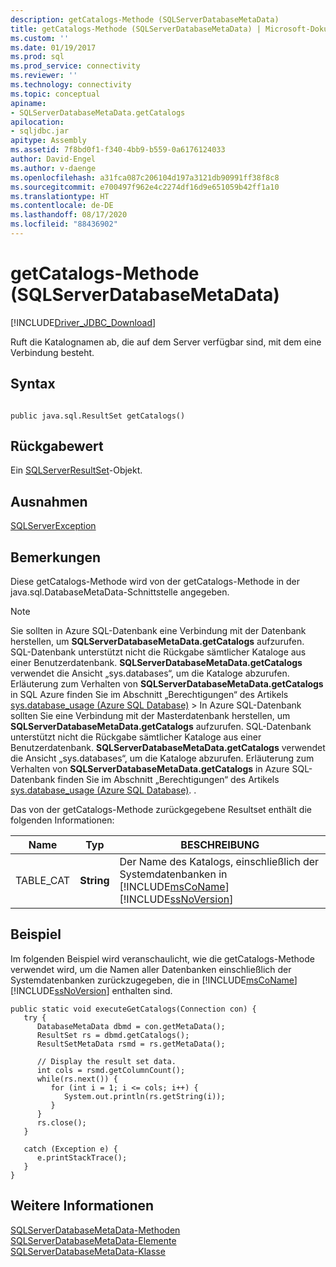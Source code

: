 ```yaml
---
description: getCatalogs-Methode (SQLServerDatabaseMetaData)
title: getCatalogs-Methode (SQLServerDatabaseMetaData) | Microsoft-Dokumentation
ms.custom: ''
ms.date: 01/19/2017
ms.prod: sql
ms.prod_service: connectivity
ms.reviewer: ''
ms.technology: connectivity
ms.topic: conceptual
apiname:
- SQLServerDatabaseMetaData.getCatalogs
apilocation:
- sqljdbc.jar
apitype: Assembly
ms.assetid: 7f8bd0f1-f340-4bb9-b559-0a6176124033
author: David-Engel
ms.author: v-daenge
ms.openlocfilehash: a31fca087c206104d197a3121db90991ff38f8c8
ms.sourcegitcommit: e700497f962e4c2274df16d9e651059b42ff1a10
ms.translationtype: HT
ms.contentlocale: de-DE
ms.lasthandoff: 08/17/2020
ms.locfileid: "88436902"
---
```

# <a name="getcatalogs-method-sqlserverdatabasemetadata"></a>getCatalogs-Methode (SQLServerDatabaseMetaData)
[!INCLUDE[Driver_JDBC_Download](../../../includes/driver_jdbc_download.md)]

  Ruft die Katalognamen ab, die auf dem Server verfügbar sind, mit dem eine Verbindung besteht.  
  
## <a name="syntax"></a>Syntax  
  
```  
  
public java.sql.ResultSet getCatalogs()  
```  
  
## <a name="return-value"></a>Rückgabewert  
 Ein [SQLServerResultSet](../../../connect/jdbc/reference/sqlserverresultset-class.md)-Objekt.  
  
## <a name="exceptions"></a>Ausnahmen  
 [SQLServerException](../../../connect/jdbc/reference/sqlserverexception-class.md)  
  
## <a name="remarks"></a>Bemerkungen  
 Diese getCatalogs-Methode wird von der getCatalogs-Methode in der java.sql.DatabaseMetaData-Schnittstelle angegeben.  
  
> [!NOTE]  
>  Sie sollten in Azure SQL-Datenbank eine Verbindung mit der Datenbank herstellen, um **SQLServerDatabaseMetaData.getCatalogs** aufzurufen. SQL-Datenbank unterstützt nicht die Rückgabe sämtlicher Kataloge aus einer Benutzerdatenbank. **SQLServerDatabaseMetaData.getCatalogs** verwendet die Ansicht „sys.databases“, um die Kataloge abzurufen. Erläuterung zum Verhalten von **SQLServerDatabaseMetaData.getCatalogs** in SQL Azure finden Sie im Abschnitt „Berechtigungen“ des Artikels [sys.database_usage (Azure SQL Database)](../../../relational-databases/system-catalog-views/sys-database-usage-azure-sql-database.md) > In Azure SQL-Datenbank sollten Sie eine Verbindung mit der Masterdatenbank herstellen, um **SQLServerDatabaseMetaData.getCatalogs** aufzurufen. SQL-Datenbank unterstützt nicht die Rückgabe sämtlicher Kataloge aus einer Benutzerdatenbank. **SQLServerDatabaseMetaData.getCatalogs** verwendet die Ansicht „sys.databases“, um die Kataloge abzurufen. Erläuterung zum Verhalten von **SQLServerDatabaseMetaData.getCatalogs** in Azure SQL-Datenbank finden Sie im Abschnitt „Berechtigungen“ des Artikels [sys.database_usage (Azure SQL Database)](../../../relational-databases/system-catalog-views/sys-database-usage-azure-sql-database.md).                      .  
  
 Das von der getCatalogs-Methode zurückgegebene Resultset enthält die folgenden Informationen:  
  
|Name|Typ|BESCHREIBUNG|  
|----------|----------|-----------------|  
|TABLE_CAT|**String**|Der Name des Katalogs, einschließlich der Systemdatenbanken in [!INCLUDE[msCoName](../../../includes/msconame_md.md)] [!INCLUDE[ssNoVersion](../../../includes/ssnoversion-md.md)]|  
  
## <a name="example"></a>Beispiel  
 Im folgenden Beispiel wird veranschaulicht, wie die getCatalogs-Methode verwendet wird, um die Namen aller Datenbanken einschließlich der Systemdatenbanken zurückzugegeben, die in [!INCLUDE[msCoName](../../../includes/msconame_md.md)] [!INCLUDE[ssNoVersion](../../../includes/ssnoversion-md.md)] enthalten sind.  
  
```  
public static void executeGetCatalogs(Connection con) {  
   try {  
      DatabaseMetaData dbmd = con.getMetaData();  
      ResultSet rs = dbmd.getCatalogs();  
      ResultSetMetaData rsmd = rs.getMetaData();  
  
      // Display the result set data.  
      int cols = rsmd.getColumnCount();  
      while(rs.next()) {  
         for (int i = 1; i <= cols; i++) {  
            System.out.println(rs.getString(i));  
         }  
      }  
      rs.close();  
   }   
  
   catch (Exception e) {  
      e.printStackTrace();  
   }  
}  
```  
  
## <a name="see-also"></a>Weitere Informationen  
 [SQLServerDatabaseMetaData-Methoden](../../../connect/jdbc/reference/sqlserverdatabasemetadata-methods.md)   
 [SQLServerDatabaseMetaData-Elemente](../../../connect/jdbc/reference/sqlserverdatabasemetadata-members.md)   
 [SQLServerDatabaseMetaData-Klasse](../../../connect/jdbc/reference/sqlserverdatabasemetadata-class.md)  
  
  
